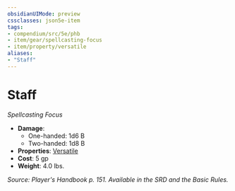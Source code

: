 ```yaml
---
obsidianUIMode: preview
cssclasses: json5e-item
tags:
- compendium/src/5e/phb
- item/gear/spellcasting-focus
- item/property/versatile
aliases: 
- "Staff"
---
```

# Staff
*Spellcasting Focus*  

- **Damage**:
  - One-handed: 1d6 B
  - Two-handed: 1d8 B
- **Properties**: [Versatile](/Systems/5e/rules/item-properties.md#Versatile)
- **Cost**: 5 gp
- **Weight**: 4.0 lbs.

*Source: Player's Handbook p. 151. Available in the SRD and the Basic Rules.*